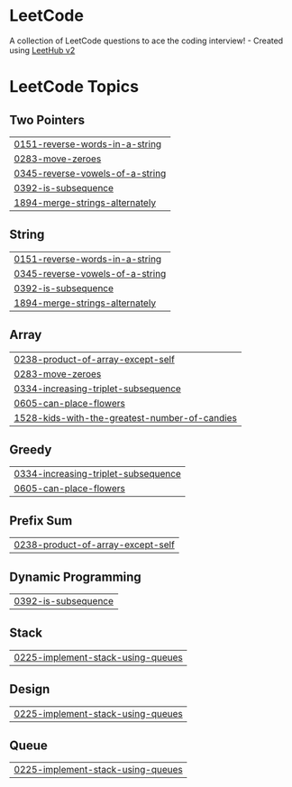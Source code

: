 # LeetCode
A collection of LeetCode questions to ace the coding interview! - Created using [LeetHub v2](https://github.com/arunbhardwaj/LeetHub-2.0)

<!---LeetCode Topics Start-->
# LeetCode Topics
## Two Pointers
|  |
| ------- |
| [0151-reverse-words-in-a-string](https://github.com/dlxoho/LeetCode/tree/master/0151-reverse-words-in-a-string) |
| [0283-move-zeroes](https://github.com/dlxoho/LeetCode/tree/master/0283-move-zeroes) |
| [0345-reverse-vowels-of-a-string](https://github.com/dlxoho/LeetCode/tree/master/0345-reverse-vowels-of-a-string) |
| [0392-is-subsequence](https://github.com/dlxoho/LeetCode/tree/master/0392-is-subsequence) |
| [1894-merge-strings-alternately](https://github.com/dlxoho/LeetCode/tree/master/1894-merge-strings-alternately) |
## String
|  |
| ------- |
| [0151-reverse-words-in-a-string](https://github.com/dlxoho/LeetCode/tree/master/0151-reverse-words-in-a-string) |
| [0345-reverse-vowels-of-a-string](https://github.com/dlxoho/LeetCode/tree/master/0345-reverse-vowels-of-a-string) |
| [0392-is-subsequence](https://github.com/dlxoho/LeetCode/tree/master/0392-is-subsequence) |
| [1894-merge-strings-alternately](https://github.com/dlxoho/LeetCode/tree/master/1894-merge-strings-alternately) |
## Array
|  |
| ------- |
| [0238-product-of-array-except-self](https://github.com/dlxoho/LeetCode/tree/master/0238-product-of-array-except-self) |
| [0283-move-zeroes](https://github.com/dlxoho/LeetCode/tree/master/0283-move-zeroes) |
| [0334-increasing-triplet-subsequence](https://github.com/dlxoho/LeetCode/tree/master/0334-increasing-triplet-subsequence) |
| [0605-can-place-flowers](https://github.com/dlxoho/LeetCode/tree/master/0605-can-place-flowers) |
| [1528-kids-with-the-greatest-number-of-candies](https://github.com/dlxoho/LeetCode/tree/master/1528-kids-with-the-greatest-number-of-candies) |
## Greedy
|  |
| ------- |
| [0334-increasing-triplet-subsequence](https://github.com/dlxoho/LeetCode/tree/master/0334-increasing-triplet-subsequence) |
| [0605-can-place-flowers](https://github.com/dlxoho/LeetCode/tree/master/0605-can-place-flowers) |
## Prefix Sum
|  |
| ------- |
| [0238-product-of-array-except-self](https://github.com/dlxoho/LeetCode/tree/master/0238-product-of-array-except-self) |
## Dynamic Programming
|  |
| ------- |
| [0392-is-subsequence](https://github.com/dlxoho/LeetCode/tree/master/0392-is-subsequence) |
## Stack
|  |
| ------- |
| [0225-implement-stack-using-queues](https://github.com/dlxoho/LeetCode/tree/master/0225-implement-stack-using-queues) |
## Design
|  |
| ------- |
| [0225-implement-stack-using-queues](https://github.com/dlxoho/LeetCode/tree/master/0225-implement-stack-using-queues) |
## Queue
|  |
| ------- |
| [0225-implement-stack-using-queues](https://github.com/dlxoho/LeetCode/tree/master/0225-implement-stack-using-queues) |
<!---LeetCode Topics End-->